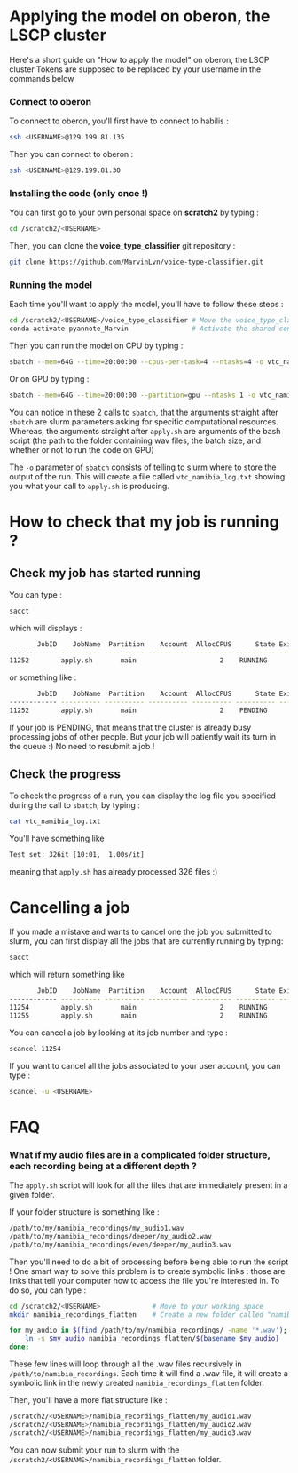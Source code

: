# Applying the model on oberon, the LSCP cluster

Here's a short guide on "How to apply the model" on oberon, the LSCP cluster
Tokens <USERNAME> are supposed to be replaced by your username in the commands below

### Connect to oberon

To connect to oberon, you'll first have to connect to habilis :

```bash
ssh <USERNAME>@129.199.81.135 
```

Then you can connect to oberon :

```bash
ssh <USERNAME>@129.199.81.30
```

### Installing the code (only once !)

You can first go to your own personal space on **scratch2** by typing :

```bash
cd /scratch2/<USERNAME>
```

Then, you can clone the **voice_type_classifier** git repository :

```bash
git clone https://github.com/MarvinLvn/voice-type-classifier.git
```

### Running the model

Each time you'll want to apply the model, you'll have to follow these steps :

```bash
cd /scratch2/<USERNAME>/voice_type_classifier # Move the voice_type_classifier folder
conda activate pyannote_Marvin                # Activate the shared conda environment kindly created by Julien Karadayi
```

Then you can run the model on CPU by typing :

```bash
sbatch --mem=64G --time=20:00:00 --cpus-per-task=4 --ntasks=4 -o vtc_namibia_log.txt apply.sh /path/to/my/namibia_recordings --batch=64 --device=cpu
```

Or on GPU by typing :

```bash
sbatch --mem=64G --time=20:00:00 --partition=gpu --ntasks 1 -o vtc_namibia_log.txt apply.sh /path/to/my/namibia_recordings --batch=64 --device=gpu
```

You can notice in these 2 calls to `sbatch`, that the arguments straight after `sbatch` are slurm parameters asking for specific computational resources.
Whereas, the arguments straight after `apply.sh` are arguments of the bash script (the path to the folder containing wav files, the batch size, and whether or not to run the code on GPU)

The `-o` parameter of `sbatch` consists of telling to slurm where to store the output of the run. This will create a file called `vtc_namibia_log.txt` showing you what your call to `apply.sh` is producing.

# How to check that my job is running ? 

## Check my job has started running

You can type :

```bash
sacct
```

which will displays :

```bash
       JobID    JobName  Partition    Account  AllocCPUS      State ExitCode 
------------ ---------- ---------- ---------- ---------- ---------- -------- 
11252        apply.sh       main                     2    RUNNING      0:0
```

or something like :

```bash
       JobID    JobName  Partition    Account  AllocCPUS      State ExitCode 
------------ ---------- ---------- ---------- ---------- ---------- -------- 
11252        apply.sh       main                     2    PENDING      0:0
```

If your job is PENDING, that means that the cluster is already busy processing jobs of other people. But your job will patiently wait its turn in the queue :) No need to resubmit a job !

## Check the progress

To check the progress of a run, you can display the log file you specified during the call to `sbatch`, by typing :

```bash
cat vtc_namibia_log.txt
```

You'll have something like 

```bash
Test set: 326it [10:01,  1.00s/it]
```

meaning that `apply.sh` has already processed 326 files :)

# Cancelling a job

If you made a mistake and wants to cancel one the job you submitted to slurm, you can first display all the jobs that are currently running by typing:

```bash
sacct
```

which will return something like 

```bash
       JobID    JobName  Partition    Account  AllocCPUS      State ExitCode 
------------ ---------- ---------- ---------- ---------- ---------- -------- 
11254        apply.sh       main                     2    RUNNING      0:0
11255        apply.sh       main                     2    RUNNING      0:0
```

You can cancel a job by looking at its job number and type : 

```bash
scancel 11254
```

If you want to cancel all the jobs associated to your user account, you can type :

```bash
scancel -u <USERNAME>
```


# FAQ

### What if my audio files are in a complicated folder structure, each recording being at a different depth ?

The `apply.sh` script will look for all the files that are immediately present in a given folder.


If your folder structure is something like :

```bash
/path/to/my/namibia_recordings/my_audio1.wav
/path/to/my/namibia_recordings/deeper/my_audio2.wav
/path/to/my/namibia_recordings/even/deeper/my_audio3.wav
```

Then you'll need to do a bit of processing before being able to run the script !
One smart way to solve this problem is to create symbolic links : those are links that tell your computer how to access the file you're interested in.
To do so, you can type :

```bash
cd /scratch2/<USERNAME>             # Move to your working space
mkdir namibia_recordings_flatten    # Create a new folder called "namibia_recordings_flatten"

for my_audio in $(find /path/to/my/namibia_recordings/ -name '*.wav'); do
    ln -s $my_audio namibia_recordings_flatten/$(basename $my_audio)
done;
```

These few lines will loop through all the .wav files recursively in `/path/to/namibia_recordings`.
Each time it will find a .wav file, it will create a symbolic link in the newly created `namibia_recordings_flatten` folder.

Then, you'll have a more flat structure like :

```bash
/scratch2/<USERNAME>/namibia_recordings_flatten/my_audio1.wav
/scratch2/<USERNAME>/namibia_recordings_flatten/my_audio2.wav
/scratch2/<USERNAME>/namibia_recordings_flatten/my_audio3.wav
``` 

You can now submit your run to slurm with the `/scratch2/<USERNAME>/namibia_recordings_flatten` folder.
